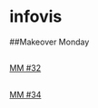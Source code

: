 # infovis

##Makeover Monday

##
[MM #32](https://messes.github.io/infovis/w32.html)
##
[MM #34](https://messes.github.io/infovis/w34.html)
